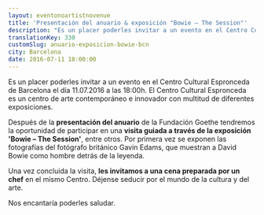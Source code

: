 ```yaml
---
layout: eventonoartistnovenue
title: 'Presentación del anuario & exposición "Bowie – The Session"'
description: "Es un placer poderles invitar a un evento en el Centro Cultural Espronceda de Barcelona el día 11.07.2016 a las 18:00h. "
translationKey: 330
customSlug: anuario-exposicion-bowie-bcn
city: Barcelona
date: 2016-07-11 18:00:00
---
```


Es un placer poderles invitar a un evento en el Centro Cultural Espronceda de Barcelona el día 11.07.2016 a las 18:00h. El Centro Cultural Espronceda es un centro de arte contemporáneo e innovador con multitud de diferentes exposiciones.

Después de la <strong>presentación del anuario</strong> de la Fundación Goethe tendremos la oportunidad de participar en una <strong>visita guiada a través de la exposición 'Bowie – The Session'</strong>, entre otros. Por primera vez se exponen las fotografías del fotógrafo británico Gavin Edams, que muestran a David Bowie como hombre detrás de la leyenda.

Una vez concluida la visita, <strong>les invitamos a una cena preparada por un chef</strong> en el mismo Centro. Déjense seducir por el mundo de la cultura y del arte.

Nos encantaría poderles saludar.
